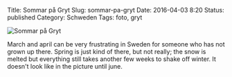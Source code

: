 Title: Sommar på Gryt
Slug: sommar-pa-gryt
Date: 2016-04-03 8:20
Status: published
Category: Schweden
Tags: foto, gryt

![Sommar på Gryt](/pic/gryt_prastkr.jpg "Sommar på Gryt")

March and april can be very frustrating in Sweden for someone who has not grown
up there. Spring is just kind of there, but not really; the snow is melted but
everything still takes another few weeks to shake off winter. It doesn't look
like in the picture until june.
